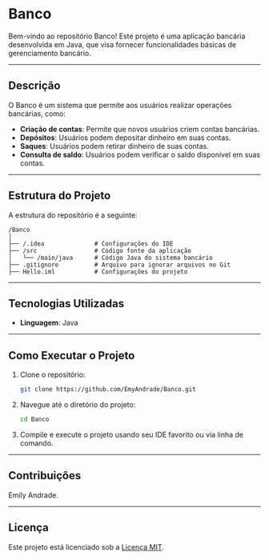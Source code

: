 # Banco

Bem-vindo ao repositório Banco! Este projeto é uma aplicação bancária desenvolvida em Java, que visa fornecer funcionalidades básicas de gerenciamento bancário.

---

## Descrição

O Banco é um sistema que permite aos usuários realizar operações bancárias, como:

- **Criação de contas**: Permite que novos usuários criem contas bancárias.
- **Depósitos**: Usuários podem depositar dinheiro em suas contas.
- **Saques**: Usuários podem retirar dinheiro de suas contas.
- **Consulta de saldo**: Usuários podem verificar o saldo disponível em suas contas.

---

## Estrutura do Projeto

A estrutura do repositório é a seguinte:

```
/Banco
│
├── /.idea              # Configurações do IDE
├── /src                # Código fonte da aplicação
│   └── /main/java      # Código Java do sistema bancário
├── .gitignore          # Arquivo para ignorar arquivos no Git
├── Hello.iml           # Configurações do projeto
```

---

## Tecnologias Utilizadas

- **Linguagem**: Java

---

## Como Executar o Projeto

1. Clone o repositório:
   ```bash
   git clone https://github.com/EmyAndrade/Banco.git
   ```

2. Navegue até o diretório do projeto:
   ```bash
   cd Banco
   ```

3. Compile e execute o projeto usando seu IDE favorito ou via linha de comando.

---

## Contribuições

Emily Andrade.

---

## Licença

Este projeto está licenciado sob a [Licença MIT](LICENSE).

